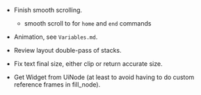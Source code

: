 * Finish smooth scrolling.
   - smooth scroll to for `home` and `end` commands
* Animation, see `Variables.md`.

* Review layout double-pass of stacks.
* Fix text final size, either clip or return accurate size.
* Get Widget from UiNode (at least to avoid having to do custom reference frames in fill_node).